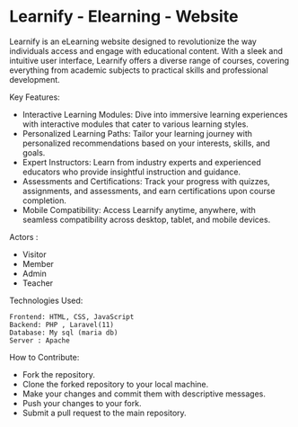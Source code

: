 
# Learnify - Elearning - Website

Learnify is an eLearning website designed to revolutionize the way individuals access and engage with educational content. With a sleek and intuitive user interface, Learnify offers a diverse range of courses, covering everything from academic subjects to practical skills and professional development.

Key Features:

- Interactive Learning Modules: Dive into immersive learning experiences with interactive modules that cater to various learning styles.
- Personalized Learning Paths: Tailor your learning journey with personalized recommendations based on your interests, skills, and goals.
- Expert Instructors: Learn from industry experts and experienced educators who provide insightful instruction and guidance.
- Assessments and Certifications: Track your progress with quizzes, assignments, and assessments, and earn certifications upon course completion.
- Mobile Compatibility: Access Learnify anytime, anywhere, with seamless compatibility across desktop, tablet, and mobile devices.

Actors :
- Visitor
- Member 
- Admin
- Teacher

Technologies Used:

    Frontend: HTML, CSS, JavaScript
    Backend: PHP , Laravel(11)
    Database: My sql (maria db)
    Server : Apache

How to Contribute:

- Fork the repository.
- Clone the forked repository to your local machine.
- Make your changes and commit them with descriptive messages.
- Push your changes to your fork.
- Submit a pull request to the main repository.
